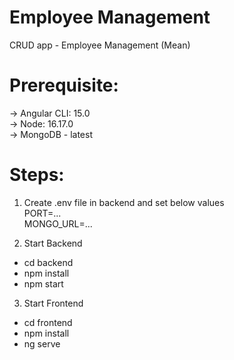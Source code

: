 # Employee Management
CRUD app - Employee Management (Mean)

# Prerequisite:
 -> Angular CLI: 15.0<br/>
 -> Node: 16.17.0<br/>
 -> MongoDB - latest

# Steps:
1. Create .env file in backend and set below values<br/>
 PORT=...<br/>
 MONGO_URL=...<br/>

2. Start Backend
 - cd backend
 - npm install
 - npm start
3. Start Frontend
 - cd frontend
 - npm install
 - ng serve
